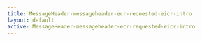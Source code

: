 ```yaml
---
title: MessageHeader-messageheader-ecr-requested-eicr-intro
layout: default
active: MessageHeader-messageheader-ecr-requested-eicr-intro
---
```


